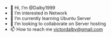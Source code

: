 - 👋 Hi, I’m @Dalby1999
- 👀 I’m interested in Network
- 🌱 I’m currently learning Ubuntu Server 
- 💞️ I’m looking to collaborate on Server hosting
- 📫 How to reach me victordalby@gmail.com

<!---
Dalby1999/Dalby1999 is a ✨ special ✨ repository because its `README.md` (this file) appears on your GitHub profile.
You can click the Preview link to take a look at your changes.
--->
